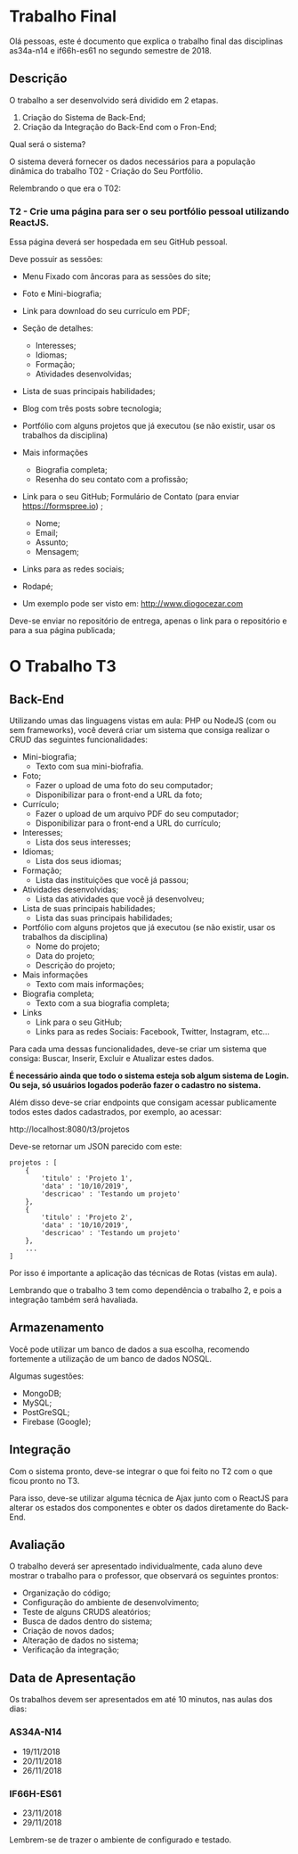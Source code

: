 # Trabalho Final

Olá pessoas, este é documento que explica o trabalho final das disciplinas as34a-n14 e if66h-es61 no segundo semestre de 2018.

## Descrição

O trabalho a ser desenvolvido será dividido em 2 etapas.

1. Criação do Sistema de Back-End;
2. Criação da Integração do Back-End com o Fron-End;

Qual será o sistema?

O sistema deverá fornecer os dados necessários para a população dinâmica do trabalho T02 - Criação do Seu Portfólio.

Relembrando o que era o T02:

### T2 - Crie uma página para ser o seu portfólio pessoal utilizando ReactJS.

Essa página deverá ser hospedada em seu GitHub pessoal.

Deve possuir as sessões:

* Menu Fixado com âncoras para as sessões do site;
* Foto e Mini-biografia;
* Link para download do seu currículo em PDF;
* Seção de detalhes:
    * Interesses;
    * Idiomas;
    * Formação;
    * Atividades desenvolvidas;
* Lista de suas principais habilidades;
* Blog com três posts sobre tecnologia;
* Portfólio com alguns projetos que já executou (se não existir, usar os trabalhos da disciplina)
* Mais informações
    * Biografia completa;
    * Resenha do seu contato com a profissão;
* Link para o seu GitHub;
Formulário de Contato (para enviar https://formspree.io) ;
    * Nome;
    * Email;
    * Assunto;
    * Mensagem;
* Links para as redes sociais;
* Rodapé;

* Um exemplo pode ser visto em: http://www.diogocezar.com

Deve-se enviar no repositório de entrega, apenas o link para o repositório e para a sua página publicada;

# O Trabalho T3

## Back-End

Utilizando umas das linguagens vistas em aula: PHP ou NodeJS (com ou sem frameworks), você deverá criar um sistema que consiga realizar o CRUD das seguintes funcionalidades:

* Mini-biografia;
    * Texto com sua mini-biofrafia.
* Foto;
    * Fazer o upload de uma foto do seu computador;
    * Disponibilizar para o front-end a URL da foto;
* Currículo;
    * Fazer o upload de um arquivo PDF do seu computador;
    * Disponibilizar para o front-end a URL do currículo;
* Interesses;
    * Lista dos seus interesses;
* Idiomas;
    * Lista dos seus idiomas;
* Formação;
    * Lista das instituições que você já passou;
* Atividades desenvolvidas;
    * Lista das atividades que você já desenvolveu;
* Lista de suas principais habilidades;
    * Lista das suas principais habilidades;
* Portfólio com alguns projetos que já executou (se não existir, usar os trabalhos da disciplina)
    * Nome do projeto;
    * Data do projeto;
    * Descrição do projeto;
* Mais informações
    * Texto com mais informações;
* Biografia completa;
    * Texto com a sua biografia completa;
* Links
    * Link para o seu GitHub;
    * Links para as redes Sociais: Facebook, Twitter, Instagram, etc...

Para cada uma dessas funcionalidades, deve-se criar um sistema que consiga: Buscar, Inserir, Excluir e Atualizar estes dados.

**É necessário ainda que todo o sistema esteja sob algum sistema de Login. Ou seja, só usuários logados poderão fazer o cadastro no sistema.**

Além disso deve-se criar endpoints que consigam acessar publicamente todos estes dados cadastrados, por exemplo, ao acessar:

http://localhost:8080/t3/projetos

Deve-se retornar um JSON parecido com este:

```
projetos : [
    {
        'titulo' : 'Projeto 1',
        'data' : '10/10/2019',
        'descricao' : 'Testando um projeto'
    },
    {
        'titulo' : 'Projeto 2',
        'data' : '10/10/2019',
        'descricao' : 'Testando um projeto'
    },
    ...
]
```

Por isso é importante a aplicação das técnicas de Rotas (vistas em aula).

Lembrando que o trabalho 3 tem como dependência o trabalho 2, e pois a integração também será havaliada.

## Armazenamento

Você pode utilizar um banco de dados a sua escolha, recomendo fortemente a utilização de um banco de dados NOSQL.

Algumas sugestões:

* MongoDB;
* MySQL;
* PostGreSQL;
* Firebase (Google);

## Integração

Com o sistema pronto, deve-se integrar o que foi feito no T2 com o que ficou pronto no T3.

Para isso, deve-se utilizar alguma técnica de Ajax junto com o ReactJS para alterar os estados dos componentes e obter os dados diretamente do Back-End.

## Avaliação

O trabalho deverá ser apresentado individualmente, cada aluno deve mostrar o trabalho para o professor, que observará os seguintes prontos:

* Organização do código;
* Configuração do ambiente de desenvolvimento;
* Teste de alguns CRUDS aleatórios;
* Busca de dados dentro do sistema;
* Criação de novos dados;
* Alteração de dados no sistema;
* Verificação da integração;

## Data de Apresentação

Os trabalhos devem ser apresentados em até 10 minutos, nas aulas dos dias: 

### AS34A-N14
* 19/11/2018
* 20/11/2018
* 26/11/2018

### IF66H-ES61

* 23/11/2018
* 29/11/2018

Lembrem-se de trazer o ambiente de configurado e testado.